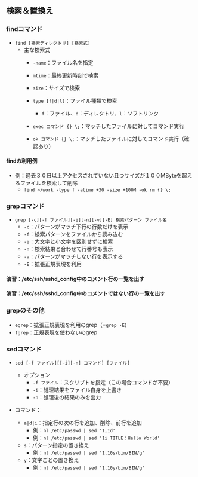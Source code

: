 ## 検索＆置換え



### findコマンド

- `find [検索ディレクトリ] [検索式]`
  - 主な検索式
    - `-name`：ファイル名を指定
    - `mtime`：最終更新時刻で検索
    - `size`：サイズで検索



    - `type [f|d|l]`：ファイル種類で検索
      - `f`：ファイル、`d`：ディレクトリ、`l`：ソフトリンク
    - `exec コマンド {} \;`：マッチしたファイルに対してコマンド実行
    - `ok コマンド {} \;`：マッチしたファイルに対してコマンド実行（確認あり）



#### findの利用例

- 例：過去３０日以上アクセスされていない且つサイズが１００MByteを超えるファイルを検索して削除
  - `find ~/work -type f -atime +30 -size +100M -ok rm {} \;` 



### grepコマンド

- `grep [-c][-f ファイル][-i][-n][-v][-E] 検索パターン ファイル名`
  - `-c`：パターンがマッチ下行の行数だけを表示
  - `-f`：検索パターンをファイルから読み込む
  - `-i`：大文字と小文字を区別せずに検索
  - `-n`：検索結果と合わせて行番号も表示
  - `-v`：パターンがマッチしない行を表示する
  - `-E`：拡張正規表現を利用



 #### 演習：/etc/ssh/sshd_config中のコメント行の一覧を出す
 <!-- cat /etc/ssh/sshd_config | grep ^# -->
 #### 演習：/etc/ssh/sshd_config中のコメントではない行の一覧を出す
 <!-- cat /etc/ssh/sshd_config | grep -v ^# -->
 <!-- cat /etc/ssh/sshd_config | grep -v ^# | uniq -->
 <!-- cat /etc/ssh/sshd_config | grep -v ^# | grep -v ^$ -->



### grepのその他

- `egrep`：拡張正規表現を利用のgrep（=`grep -E`）
- `fgrep`：正規表現を使わないのgrep



### sedコマンド

- `sed [-f ファイル][[-i][-n] コマンド] [ファイル]`
  - オプション
    - `-f ファイル`：スクリプトを指定（この場合コマンドが不要）
    - `-i`：処理結果をファイル自身を上書き
    - `-n`：処理後の結果のみを出力



- コマンド：
  - `a|d|i`：指定行の次の行を追加、削除、前行を追加
    - 例：`nl /etc/passwd | sed '1,1d'`
    - 例：`nl /etc/passwd | sed '1i TITLE：Hello World'`
  - `s`：パターン指定の置き換え
    - 例：`nl /etc/passwd | sed '1,10s/bin/BIN/g'`
  - `y`：文字ごとの置き換え
    - 例：`nl /etc/passwd | sed '1,10y/bin/BIN/g'`
